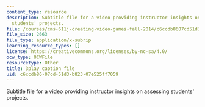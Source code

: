 ```yaml
---
content_type: resource
description: Subtitle file for a video providing instructor insights on assessing
  students' projects.
file: /courses/cms-611j-creating-video-games-fall-2014/c6ccdb8607cd51d3b82307e525ff7059_HpeJ1h0V1RE.vtt
file_size: 2663
file_type: application/x-subrip
learning_resource_types: []
license: https://creativecommons.org/licenses/by-nc-sa/4.0/
ocw_type: OCWFile
resourcetype: Other
title: 3play caption file
uid: c6ccdb86-07cd-51d3-b823-07e525ff7059
---
```

Subtitle file for a video providing instructor insights on assessing students' projects.